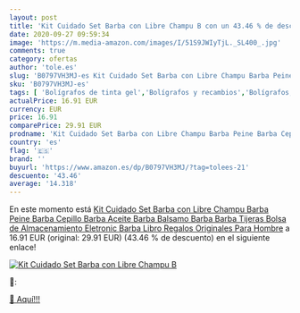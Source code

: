 ```yaml
---
layout: post
title: 'Kit Cuidado Set Barba con Libre Champu B con un 43.46 % de descuento'
date: 2020-09-27 09:59:34
image: 'https://m.media-amazon.com/images/I/51S9JWIyTjL._SL400_.jpg'
comments: true
category: ofertas
author: 'tole.es'
slug: 'B0797VH3MJ-es Kit Cuidado Set Barba con Libre Champu Barba Peine Barba...'
sku: 'B0797VH3MJ-es'
tags: [ 'Bolígrafos de tinta gel','Bolígrafos y recambios','Bolígrafos, lápices y útiles de escritura','Oficina y papelería','Recambios para bolígrafos y plumas','tijeras', ]
actualPrice: 16.91 EUR
currency: EUR
price: 16.91
comparePrice: 29.91 EUR
prodname: 'Kit Cuidado Set Barba con Libre Champu Barba Peine Barba Cepillo Barba Aceite Barba Balsamo Barba Barba Tijeras Bolsa de Almacenamiento Eletronic Barba Libro Regalos Originales Para Hombre'
country: 'es'
flag: '🇪🇸'
brand: ''
buyurl: 'https://www.amazon.es/dp/B0797VH3MJ/?tag=tolees-21'
descuento: '43.46'
average: '14.318'
---
```


En este momento está [Kit Cuidado Set Barba con Libre Champu Barba Peine Barba Cepillo Barba Aceite Barba Balsamo Barba Barba Tijeras Bolsa de Almacenamiento Eletronic Barba Libro Regalos Originales Para Hombre](https://www.amazon.es/dp/B0797VH3MJ/?tag=tolees-21) a 16.91 EUR (original: 29.91 EUR) (43.46 %  de descuento) en el siguiente enlace!

[![Kit Cuidado Set Barba con Libre Champu B](https://m.media-amazon.com/images/I/51S9JWIyTjL._SL400_.jpg)](https://www.amazon.es/dp/B0797VH3MJ/?tag=tolees-21)

🔎:


[🛒 Aquí!!!](https://www.amazon.es/dp/B0797VH3MJ/?tag=tolees-21)
